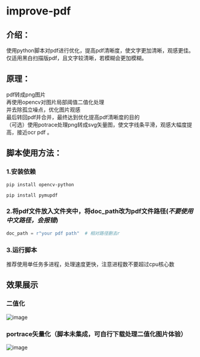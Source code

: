 # improve-pdf

## 介绍：

使用python脚本对pdf进行优化，提高pdf清晰度，使文字更加清晰，观感更佳。仅适用黑白扫描版pdf，且文字较清晰，若模糊会更加模糊。

## 原理：

pdf转成png图片  
再使用opencv对图片局部阈值二值化处理  
并去除孤立噪点，优化图片观感  
最后转回pdf并合并，最终达到优化提高pdf清晰度的目的  
（可选）使用potrace处理png转成svg矢量图，使文字线条平滑，观感大幅度提高，接近ocr pdf 。

## 脚本使用方法：

### 1.安装依赖

```opencv
pip install opencv-python
```

```pymupdf
pip install pymupdf
```

### 2.将pdf文件放入文件夹中，将doc_path改为pdf文件路径(*不要使用中文路径，会报错*)

```python
doc_path = r"your pdf path"  # 相对路径删去r
```

### 3.运行脚本

推荐使用单任务多进程，处理速度更快，注意进程数不要超过cpu核心数

## 效果展示

### 二值化

![image](image/li1.png)

### portrace矢量化（脚本未集成，可自行下载处理二值化图片体验）

![image](image/li2.png)
